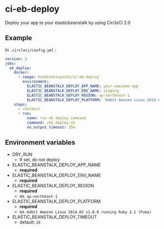 # ci-eb-deploy

Deploy your app to your elasticbeanstalk by using CircleCI 2.0

## Example

In `.circleci/config.yml` :


```yaml
version: 2
jobs:
  eb_deploy:
    docker:
      - image: hoshinotsuyoshi/ci-eb-deploy
        environment:
          ELASTIC_BEANSTALK_DEPLOY_APP_NAME: your-awesome-app
          ELASTIC_BEANSTALK_DEPLOY_ENV_NAME: staging
          ELASTIC_BEANSTALK_DEPLOY_REGION: ap-northeast-1
          ELASTIC_BEANSTALK_DEPLOY_PLATFORM: '64bit Amazon Linux 2014.03 v1.0.0 running Ruby 2.1 (Puma)'
    steps:
      - checkout
      - run:
          name: run eb deploy command
          command: /eb_deploy.sh
          no_output_timeout: 25m
```

## Environment variables

* DRY_RUN
  * If set, do not deploy
* ELASTIC_BEANSTALK_DEPLOY_APP_NAME
  * **required**
* ELASTIC_BEANSTALK_DEPLOY_ENV_NAME
  * **required**
* ELASTIC_BEANSTALK_DEPLOY_REGION
  * **required**
  * ex. `ap-northeast-1`
* ELASTIC_BEANSTALK_DEPLOY_PLATFORM
  * **required**
  * ex. `64bit Amazon Linux 2014.03 v1.0.0 running Ruby 2.1 (Puma)`
* ELASTIC_BEANSTALK_DEPLOY_TIMEOUT
  * default: `25`
